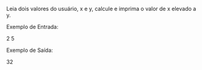 Leia dois valores do usuário, x e y, calcule e imprima o valor de x elevado a y.

Exemplo de Entrada:

2
5

Exemplo de Saída:

32